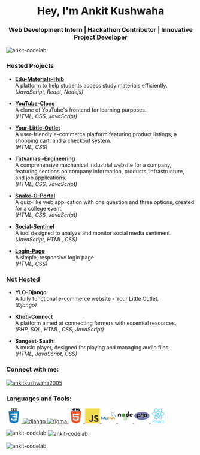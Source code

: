 <h1 align="center">Hey, I'm Ankit Kushwaha</h1>
<h3 align="center">Web Development Intern | Hackathon Contributor | Innovative Project Developer</h3>

<p align="left"> <img src="https://komarev.com/ghpvc/?username=ankit-codelab&label=Profile%20views&color=0e75b6&style=flat" alt="ankit-codelab" /> </p>

### Hosted Projects

- **[Edu-Materials-Hub](https://edu-materials-hub.onrender.com/)**  
  A platform to help students access study materials efficiently.<br/>
  *(JavaScript, React, Nodejs)*

- **[YouTube-Clone](https://ankit-codelab.github.io/YouTube-Clone)**  
  A clone of YouTube's frontend for learning purposes.<br/>
  *(HTML, CSS, JavaScript)*
  
- **[Your-Little-Outlet](https://ankit-codelab.github.io/Your-Little-Outlet)**  
  A user-friendly e-commerce platform featuring product listings, a shopping cart, and a checkout system.<br/>
  *(HTML, CSS)*

- **[Tatvamasi-Engineering](https://ankit-codelab.github.io/Tatvamasi-Engineering)**  
  A comprehensive mechanical industrial website for a company, featuring sections on company information, products, infrastructure, and job applications.<br/>
  *(HTML, CSS, JavaScript)*
  
- **[Snake-O-Portal](https://ankit-codelab.github.io/Snake-O-Portal)**  
  A quiz-like web application with one question and three options, created for a college event.<br/>
  *(HTML, CSS, JavaScript)*

- **[Social-Sentinel](https://ankit-codelab.github.io/Social-Sentinel)**  
  A tool designed to analyze and monitor social media sentiment.<br/> 
  *(JavaScript, HTML, CSS)*
  
- **[Login-Page](https://ankit-codelab.github.io/Login-Page/)**  
  A simple, responsive login page.<br/>
  *(HTML, CSS)*

### Not Hosted

- **YLO-Django**  
  A fully functional e-commerce website - Your Little Outlet.<br/>
  *(Django)*

- **Kheti-Connect**  
  A platform aimed at connecting farmers with essential resources.  
  *(PHP, SQL, HTML, CSS, JavaScript)*

- **Sangeet-Saathi**  
  A music player, designed for playing and managing audio files.<br/>
  *(HTML, JavaScript, CSS)*

<h3 align="left">Connect with me:</h3>
<p align="left">
<a href="https://linkedin.com/in/ankitkushwaha2005" target="blank"><img align="center" src="https://raw.githubusercontent.com/rahuldkjain/github-profile-readme-generator/master/src/images/icons/Social/linked-in-alt.svg" alt="ankitkushwaha2005" height="30" width="40" /></a>
</p>

<h3 align="left">Languages and Tools:</h3>
<p align="left"> <a href="https://www.w3schools.com/css/" target="_blank" rel="noreferrer"> <img src="https://raw.githubusercontent.com/devicons/devicon/master/icons/css3/css3-original-wordmark.svg" alt="css3" width="40" height="40"/> </a> <a href="https://www.djangoproject.com/" target="_blank" rel="noreferrer"> <img src="https://cdn.worldvectorlogo.com/logos/django.svg" alt="django" width="40" height="40"/> </a> <a href="https://www.figma.com/" target="_blank" rel="noreferrer"> <img src="https://www.vectorlogo.zone/logos/figma/figma-icon.svg" alt="figma" width="40" height="40"/> </a> <a href="https://www.w3.org/html/" target="_blank" rel="noreferrer"> <img src="https://raw.githubusercontent.com/devicons/devicon/master/icons/html5/html5-original-wordmark.svg" alt="html5" width="40" height="40"/> </a> <a href="https://developer.mozilla.org/en-US/docs/Web/JavaScript" target="_blank" rel="noreferrer"> <img src="https://raw.githubusercontent.com/devicons/devicon/master/icons/javascript/javascript-original.svg" alt="javascript" width="40" height="40"/> </a> <a href="https://www.mysql.com/" target="_blank" rel="noreferrer"> <img src="https://raw.githubusercontent.com/devicons/devicon/master/icons/mysql/mysql-original-wordmark.svg" alt="mysql" width="40" height="40"/> </a> <a href="https://nodejs.org" target="_blank" rel="noreferrer"> <img src="https://raw.githubusercontent.com/devicons/devicon/master/icons/nodejs/nodejs-original-wordmark.svg" alt="nodejs" width="40" height="40"/> </a> <a href="https://www.php.net" target="_blank" rel="noreferrer"> <img src="https://raw.githubusercontent.com/devicons/devicon/master/icons/php/php-original.svg" alt="php" width="40" height="40"/> </a> <a href="https://reactjs.org/" target="_blank" rel="noreferrer"> <img src="https://raw.githubusercontent.com/devicons/devicon/master/icons/react/react-original-wordmark.svg" alt="react" width="40" height="40"/> </a> </p>

<p><img align="left" src="https://github-readme-stats.vercel.app/api/top-langs?username=ankit-codelab&show_icons=true&locale=en&layout=compact" alt="ankit-codelab" /></p>

<p>&nbsp;<img align="center" src="https://github-readme-stats.vercel.app/api?username=ankit-codelab&show_icons=true&title_color=000000&locale=en" alt="ankit-codelab" /></p>

<p><img align="center" src="https://github-readme-streak-stats.herokuapp.com/?user=ankit-codelab&" alt="ankit-codelab" /></p>

